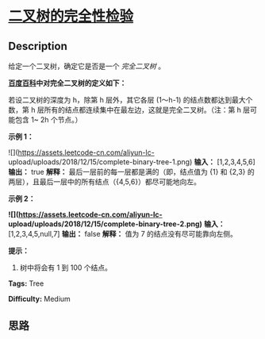 # [二叉树的完全性检验][title]

## Description

给定一个二叉树，确定它是否是一个 _完全二叉树_ 。

**[百度百科](https://baike.baidu.com/item/完全二叉树/7773232?fr=aladdin)中对完全二叉树的定义如下：**

若设二叉树的深度为 h，除第 h 层外，其它各层 (1～h-1) 的结点数都达到最大个数，第 h 层所有的结点都连续集中在最左边，这就是完全二叉树。（注：第
h 层可能包含 1~ 2h 个节点。）



**示例 1：**

![](https://assets.leetcode-cn.com/aliyun-lc-
upload/uploads/2018/12/15/complete-binary-tree-1.png)
            **输入：** [1,2,3,4,5,6]    **输出：** true    **解释：** 最后一层前的每一层都是满的（即，结点值为 {1} 和 {2,3} 的两层），且最后一层中的所有结点（{4,5,6}）都尽可能地向左。    

**示例 2：**

**![](https://assets.leetcode-cn.com/aliyun-lc-
upload/uploads/2018/12/15/complete-binary-tree-2.png)**
            **输入：** [1,2,3,4,5,null,7]    **输出：** false    **解释：** 值为 7 的结点没有尽可能靠向左侧。    



**提示：**

  1. 树中将会有 1 到 100 个结点。


**Tags:** Tree

**Difficulty:** Medium

## 思路

[title]: https://leetcode-cn.com/problems/check-completeness-of-a-binary-tree
